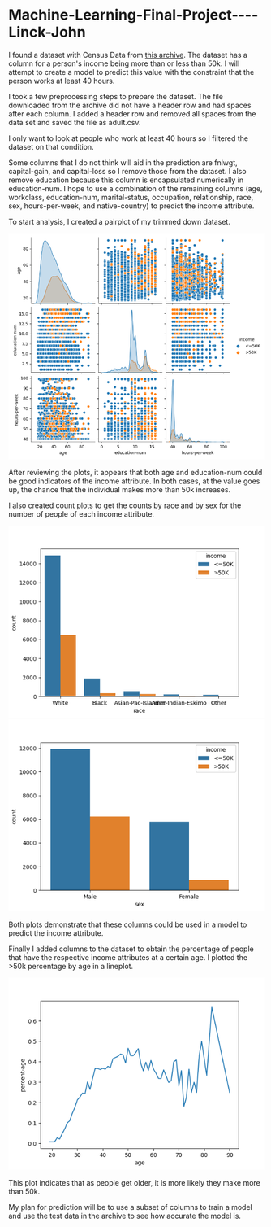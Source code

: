 # Machine-Learning-Final-Project----Linck-John

I found a dataset with Census Data from [this archive](http://archive.ics.uci.edu/ml/datasets/Adult). The dataset has a column for a person's income being more than or less than 50k. I will attempt to create a model to predict this value with the constraint that the person works at least 40 hours.

I took a few preprocessing steps to prepare the dataset. The file downloaded from the archive did not have a header row and had spaces after each column. I added a header row and removed all spaces from the data set and saved the file as adult.csv.

I only want to look at people who work at least 40 hours so I filtered the dataset on that condition. 

Some columns that I do not think will aid in the prediction are fnlwgt, capital-gain, and capital-loss so I remove those from the dataset. I also remove education because this column is encapsulated numerically in education-num.
I hope to use a combination of the remaining columns (age, workclass, education-num, marital-status, occupation, relationship, race, sex, hours-per-week, and native-country) to predict the income attribute.

To start analysis, I created a pairplot of my trimmed down dataset.

![Pair Plot](pairplot.png)

After reviewing the plots, it appears that both age and education-num could be good indicators of the income attribute. In both cases, at the value goes up, the chance that the individual makes more than 50k increases. 

I also created count plots to get the counts by race and by sex for the number of people of each income attribute.

![Count By Race](countbyrace.png)
![Count By Sex](countbysex.png)

Both plots demonstrate that these columns could be used in a model to predict the income attribute.

Finally I added columns to the dataset to obtain the percentage of people that have the respective income attributes at a certain age. I plotted the >50k percentage by age in a lineplot.

![Age by Percentage](agepercent.png)

This plot indicates that as people get older, it is more likely they make more than 50k.


My plan for prediction will be to use a subset of columns to train a model and use the test data in the archive to see how accurate the model is.

